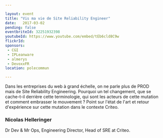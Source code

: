 ```yaml
---

layout: event
title: "Vis ma vie de Site Reliability Engineer"
date:   2017-03-02
pending: false
eventbriteId: 32251932398
youtubeId: https://www.youtube.com/embed/tEb6cld8C9w
flickrId: 
sponsors:
 - CGI
 - IPLeanware
 - almerys
 - DevoxxFR
location: polecommun

---
```


Dans les entreprises du web à grand échelle, on ne parle plus de PROD mais de Site Reliability Engineering.
Pourquoi un tel changement, que se cache-t-il derrière cette terminologie, qui sont les acteurs de cette mutation et comment embrasser le mouvement ?
Point sur l'état de l'art et retour d'expérience sur cette mutation dans le contexte Criteo.

### Nicolas Helleringer

Dr Dev & Mr Ops, Engineering Director, Head of SRE at Criteo.

